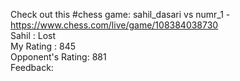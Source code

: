 Check out this #chess game: sahil_dasari vs numr_1 - https://www.chess.com/live/game/108384038730
<br/>
Sahil : Lost
<br/>
My Rating : 845
<br/>
Opponent's Rating: 881
<br/>
Feedback: 
<br/>
<br/>
